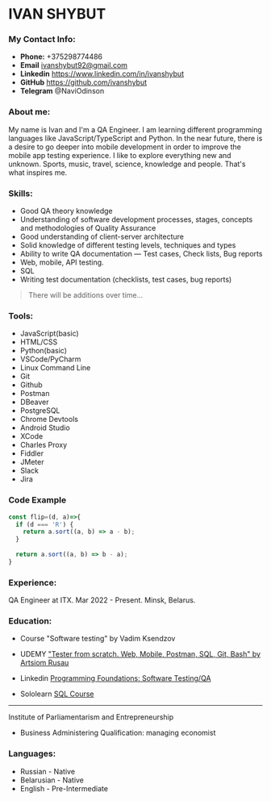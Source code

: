 # IVAN SHYBUT
### My Contact Info:
- __Phone:__ +375298774486
- __Email__ ivanshybut92@gmail.com
- __Linkedin__ https://www.linkedin.com/in/ivanshybut
- __GitHub__ https://github.com/ivanshybut
- __Telegram__ @NaviOdinson
### About me:
My name is Ivan and I'm a QA Engineer. 
I am learning different programming languages ​​like JavaScript/TypeScript and Python. In the near future, there is a desire to go deeper into mobile development in order to improve the mobile app testing experience.
I like to explore everything new and unknown. Sports, music, travel, science, knowledge and people. That's what inspires me.
### Skills:
- Good QA theory knowledge
- Understanding of software development processes, stages, concepts and methodologies of Quality Assurance
- Good understanding of client-server architecture
- Solid knowledge of different testing levels, techniques and types
- Ability to write QA documentation — Test cases, Check lists, Bug reports
- Web, mobile, API testing.
- SQL
- Writing test documentation (checklists, test cases, bug reports)
> There will be additions over time...
### Tools:
- JavaScript(basic)
- HTML/CSS
- Python(basic)
- VSCode/PyCharm   
- Linux Command Line 
- Git 
- Github 
- Postman
- DBeaver
- PostgreSQL 
- Chrome Devtools 
- Android Studio 
- XCode 
- Charles Proxy
- Fiddler 
- JMeter
- Slack
- Jira
### Code Example
```javascript
const flip=(d, a)=>{
  if (d === 'R') {
    return a.sort((a, b) => a - b);
  }
  
  return a.sort((a, b) => b - a);
}
```
### Experience:
QA Engineer at ITX. 
Mar 2022 - Present. 
Minsk, Belarus.
### Education:
* Course "Software testing" by Vadim Ksendzov

* UDEMY ["Tester from scratch. Web, Mobile, Postman, SQL, Git, Bash" by Artsiom Rusau](https://udemy-certificate.s3.amazonaws.com/image/UC-f6c31585-f3d4-4042-b66f-1ce36628166c.jpg)
* Linkedin [Programming Foundations: Software Testing/QA](https://www.linkedin.com/learning/certificates/db90dc9d98697dd0b2d99d08f1dfc4ab96be1519087e71c39b1e09b53b1acdb0?trk=share_certificate)
* Sololearn [SQL Course](https://www.sololearn.com/Certificate/CT-JTVR73BJ/png)
***
Institute of Parliamentarism and Entrepreneurship
  * Business Administering Qualification: managing economist
### Languages:
- Russian - Native
- Belarusian - Native
- English - Pre-Intermediate
